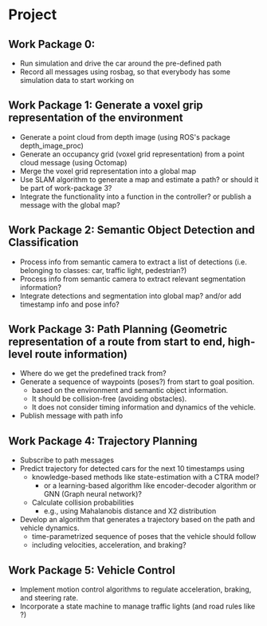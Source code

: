 # Project

## Work Package 0:

- Run simulation and drive the car around the pre-defined path
- Record all messages using rosbag, so that everybody has some simulation data to start working on

## Work Package 1: Generate a voxel grip representation of the environment

- Generate a point cloud from depth image (using ROS's package depth_image_proc)
- Generate an occupancy grid (voxel grid representation) from a point cloud message (using Octomap)
- Merge the voxel grid representation into a global map
- Use SLAM algorithm to generate a map and estimate a path? or should it be part of work-package 3?
- Integrate the functionality into a function in the controller? or publish a message with the global map?

## Work Package 2: Semantic Object Detection and Classification

- Process info from semantic camera to extract a list of detections (i.e. belonging to classes: car, traffic light, pedestrian?)
- Process info from semantic camera to extract relevant segmentation information?
- Integrate detections and segmentation into global map? and/or add timestamp info and pose info?

## Work Package 3: Path Planning (Geometric representation of a route from start to end, high-level route information)

- Where do we get the predefined track from?
- Generate a sequence of waypoints (poses?) from start to goal position.
    - based on the environment and semantic object information.
    - It should be collision-free (avoiding obstacles).
    - It does not consider timing information and dynamics of the vehicle.
- Publish message with path info

## Work Package 4: Trajectory Planning

- Subscribe to path messages
- Predict trajectory for detected cars for the next 10 timestamps using
    - knowledge-based methods like state-estimation with a CTRA model?
        - or a learning-based algorithm like encoder-decoder algorithm or GNN (Graph neural network)?
    - Calculate collision probabilities
        - e.g., using Mahalanobis distance and X2 distribution
- Develop an algorithm that generates a trajectory based on the path and vehicle dynamics.
    - time-parametrized sequence of poses that the vehicle should follow
    - including velocities, acceleration, and braking?

## Work Package 5: Vehicle Control

- Implement motion control algorithms to regulate acceleration, braking, and steering rate.
- Incorporate a state machine to manage traffic lights (and road rules like ?)